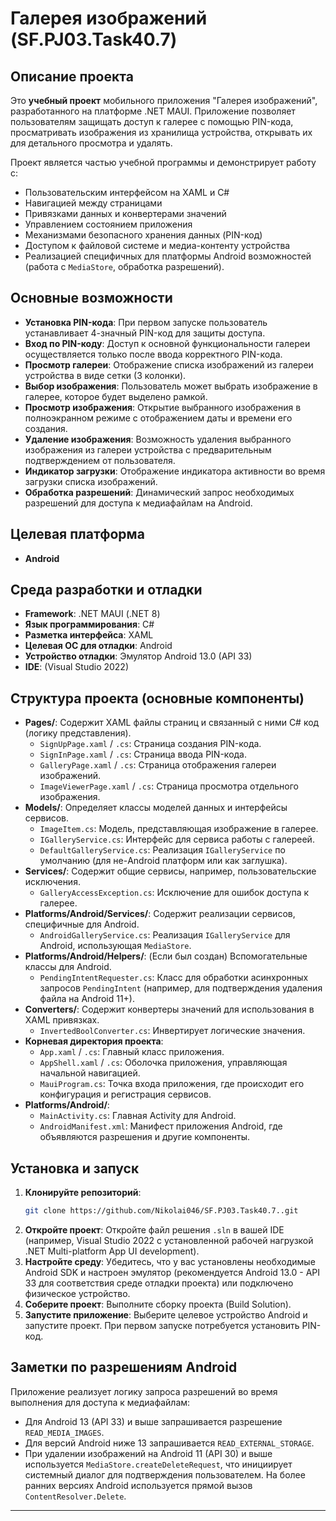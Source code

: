 # Галерея изображений (SF.PJ03.Task40.7)

## Описание проекта

Это **учебный проект** мобильного приложения "Галерея изображений", разработанного на платформе .NET MAUI. Приложение позволяет пользователям защищать доступ к галерее с помощью PIN-кода, просматривать изображения из хранилища устройства, открывать их для детального просмотра и удалять.

Проект является частью учебной программы и демонстрирует работу с:
* Пользовательским интерфейсом на XAML и C#
* Навигацией между страницами
* Привязками данных и конвертерами значений
* Управлением состоянием приложения
* Механизмами безопасного хранения данных (PIN-код)
* Доступом к файловой системе и медиа-контенту устройства
* Реализацией специфичных для платформы Android возможностей (работа с `MediaStore`, обработка разрешений).

## Основные возможности

* **Установка PIN-кода**: При первом запуске пользователь устанавливает 4-значный PIN-код для защиты доступа.
* **Вход по PIN-коду**: Доступ к основной функциональности галереи осуществляется только после ввода корректного PIN-кода.
* **Просмотр галереи**: Отображение списка изображений из галереи устройства в виде сетки (3 колонки).
* **Выбор изображения**: Пользователь может выбрать изображение в галерее, которое будет выделено рамкой.
* **Просмотр изображения**: Открытие выбранного изображения в полноэкранном режиме с отображением даты и времени его создания.
* **Удаление изображения**: Возможность удаления выбранного изображения из галереи устройства с предварительным подтверждением от пользователя.
* **Индикатор загрузки**: Отображение индикатора активности во время загрузки списка изображений.
* **Обработка разрешений**: Динамический запрос необходимых разрешений для доступа к медиафайлам на Android.

## Целевая платформа

* **Android**

## Среда разработки и отладки

* **Framework**: .NET MAUI (.NET 8)
* **Язык программирования**: C#
* **Разметка интерфейса**: XAML
* **Целевая ОС для отладки**: Android
* **Устройство отладки**: Эмулятор Android 13.0 (API 33)
* **IDE**: (Visual Studio 2022)

## Структура проекта (основные компоненты)

* **Pages/**: Содержит XAML файлы страниц и связанный с ними C# код (логику представления).
    * `SignUpPage.xaml` / `.cs`: Страница создания PIN-кода.
    * `SignInPage.xaml` / `.cs`: Страница ввода PIN-кода.
    * `GalleryPage.xaml` / `.cs`: Страница отображения галереи изображений.
    * `ImageViewerPage.xaml` / `.cs`: Страница просмотра отдельного изображения.
* **Models/**: Определяет классы моделей данных и интерфейсы сервисов.
    * `ImageItem.cs`: Модель, представляющая изображение в галерее.
    * `IGalleryService.cs`: Интерфейс для сервиса работы с галереей.
    * `DefaultGalleryService.cs`: Реализация `IGalleryService` по умолчанию (для не-Android платформ или как заглушка).
* **Services/**: Содержит общие сервисы, например, пользовательские исключения.
    * `GalleryAccessException.cs`: Исключение для ошибок доступа к галерее.
* **Platforms/Android/Services/**: Содержит реализации сервисов, специфичные для Android.
    * `AndroidGalleryService.cs`: Реализация `IGalleryService` для Android, использующая `MediaStore`.
* **Platforms/Android/Helpers/**: (Если был создан) Вспомогательные классы для Android.
    * `PendingIntentRequester.cs`: Класс для обработки асинхронных запросов `PendingIntent` (например, для подтверждения удаления файла на Android 11+).
* **Converters/**: Содержит конвертеры значений для использования в XAML привязках.
    * `InvertedBoolConverter.cs`: Инвертирует логические значения.
* **Корневая директория проекта**:
    * `App.xaml` / `.cs`: Главный класс приложения.
    * `AppShell.xaml` / `.cs`: Оболочка приложения, управляющая начальной навигацией.
    * `MauiProgram.cs`: Точка входа приложения, где происходит его конфигурация и регистрация сервисов.
* **Platforms/Android/**:
    * `MainActivity.cs`: Главная Activity для Android.
    * `AndroidManifest.xml`: Манифест приложения Android, где объявляются разрешения и другие компоненты.

## Установка и запуск

1.  **Клонируйте репозиторий**:
    ```bash
    git clone https://github.com/Nikolai046/SF.PJ03.Task40.7..git
    ```
2.  **Откройте проект**: Откройте файл решения `.sln` в вашей IDE (например, Visual Studio 2022 с установленной рабочей нагрузкой .NET Multi-platform App UI development).
3.  **Настройте среду**: Убедитесь, что у вас установлены необходимые Android SDK и настроен эмулятор (рекомендуется Android 13.0 - API 33 для соответствия среде отладки проекта) или подключено физическое устройство.
4.  **Соберите проект**: Выполните сборку проекта (Build Solution).
5.  **Запустите приложение**: Выберите целевое устройство Android и запустите проект. При первом запуске потребуется установить PIN-код.

## Заметки по разрешениям Android

Приложение реализует логику запроса разрешений во время выполнения для доступа к медиафайлам:
* Для Android 13 (API 33) и выше запрашивается разрешение `READ_MEDIA_IMAGES`.
* Для версий Android ниже 13 запрашивается `READ_EXTERNAL_STORAGE`.
* При удалении изображений на Android 11 (API 30) и выше используется `MediaStore.createDeleteRequest`, что инициирует системный диалог для подтверждения пользователем. На более ранних версиях Android используется прямой вызов `ContentResolver.Delete`.

---

